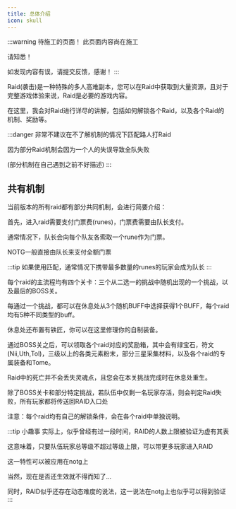 ```yaml
---
title: 总体介绍
icon: skull
---
```

:::warning 待施工的页面！
此页面内容尚在施工

请知悉！

如发现内容有误，请提交反馈，感谢！
:::

Raid(袭击)是一种特殊的多人高难副本，您可以在Raid中获取到大量资源，且对于完整游戏体验来说，Raid是必要的游戏内容。

在这里，我会对Raid进行详尽的讲解，包括如何解锁各个Raid，以及各个Raid的机制、奖励等。

:::danger
非常不建议在不了解机制的情况下匹配路人打Raid

因为部分Raid机制会因为一个人的失误导致全队失败

(部分机制在自己遇到之前不好描述)
:::

## 共有机制
当前版本的所有raid都有部分共同机制，会进行简要介绍：

首先，进入raid需要支付门票费(runes)，门票费需要由队长支付。

通常情况下，队长会向每个队友各索取一个rune作为门票。

NOTG一般直接由队长来支付全额门票

:::tip
如果使用匹配，通常情况下携带最多数量的runes的玩家会成为队长
:::

每个raid的主流程均有四个关卡：三个从二选一的挑战中随机出现的一个挑战，以及最后的BOSS关。

每通过一个挑战，都可以在休息处从3个随机BUFF中选择获得1个BUFF，每个raid均有5种不同类型的buff。

休息处还布置有铁匠，你可以在这里修理你的自制装备。

通过BOSS关之后，可以领取各个raid对应的奖励箱，其中会有绿宝石，符文(Nii,Uth,Tol)，三级以上的各类元素粉末，部分三星采集材料，以及各个raid的专属装备和Tome。

Raid中的死亡并不会丢失灵魂点，且您会在本关挑战完成时在休息处重生。

除了BOSS关卡和部分特定挑战，若队伍中仅剩一名玩家存活，则会判定Raid失败，所有玩家都将传送回RAID入口处

注意：每个raid均有自己的解锁条件，会在各个raid中单独说明。

:::tip 小趣事
实际上，似乎曾经有过一段时间，RAID的人数上限被验证为虚有其表

这意味着，只要队伍玩家总等级不超过等级上限，可以带更多玩家进入RAID

这一特性可以被应用在notg上

当然，现在是否还生效就不得而知了...

同时，RAID似乎还存在动态难度的说法，这一说法在notg上也似乎可以得到验证
:::